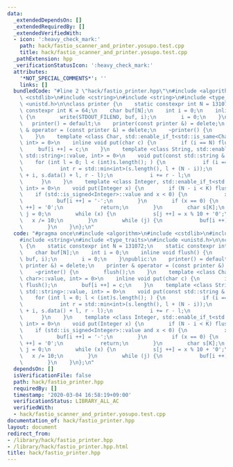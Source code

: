 ```yaml
---
data:
  _extendedDependsOn: []
  _extendedRequiredBy: []
  _extendedVerifiedWith:
  - icon: ':heavy_check_mark:'
    path: hack/fastio_scanner_and_printer.yosupo.test.cpp
    title: hack/fastio_scanner_and_printer.yosupo.test.cpp
  _pathExtension: hpp
  _verificationStatusIcon: ':heavy_check_mark:'
  attributes:
    '*NOT_SPECIAL_COMMENTS*': ''
    links: []
  bundledCode: "#line 2 \"hack/fastio_printer.hpp\"\n#include <algorithm>\n#include\
    \ <cstdlib>\n#include <cstring>\n#include <string>\n#include <type_traits>\n#include\
    \ <unistd.h>\n\nclass printer {\n    static constexpr int N = 131072;\n    static\
    \ constexpr int K = 64;\n    char buf[N];\n    int i = 0;\n    inline void flush()\
    \ {\n        write(STDOUT_FILENO, buf, i);\n        i = 0;\n    }\npublic:\n \
    \   printer() = default;\n    printer(const printer &) = delete;\n    printer\
    \ & operator = (const printer &) = delete;\n    ~printer() {\n        flush();\n\
    \    }\n    template <class Char, std::enable_if_t<std::is_same<Char, char>::value,\
    \ int> = 0>\n    inline void put(char c) {\n        if (i == N) flush();\n   \
    \     buf[i ++] = c;\n    }\n    template <class String, std::enable_if_t<std::is_same<String,\
    \ std::string>::value, int> = 0>\n    void put(const std::string & s) {\n    \
    \    for (int l = 0; l < (int)s.length(); ) {\n            if (i == N) flush();\n\
    \            int r = std::min<int>(s.length(), l + (N - i));\n            memcpy(buf\
    \ + i, s.data() + l, r - l);\n            i += r - l;\n            l = r;\n  \
    \      }\n    }\n    template <class Integer, std::enable_if_t<std::is_integral<Integer>::value,\
    \ int> = 0>\n    void put(Integer x) {\n        if (N - i < K) flush();\n    \
    \    if (std::is_signed<Integer>::value and x < 0) {\n            x *= -1;\n \
    \           buf[i ++] = '-';\n        }\n        if (x == 0) {\n            buf[i\
    \ ++] = '0';\n            return;\n        }\n        char s[K];\n        int\
    \ j = 0;\n        while (x) {\n            s[j ++] = x % 10 + '0';\n         \
    \   x /= 10;\n        }\n        while (j) {\n            buf[i ++] = s[-- j];\n\
    \        }\n    }\n};\n"
  code: "#pragma once\n#include <algorithm>\n#include <cstdlib>\n#include <cstring>\n\
    #include <string>\n#include <type_traits>\n#include <unistd.h>\n\nclass printer\
    \ {\n    static constexpr int N = 131072;\n    static constexpr int K = 64;\n\
    \    char buf[N];\n    int i = 0;\n    inline void flush() {\n        write(STDOUT_FILENO,\
    \ buf, i);\n        i = 0;\n    }\npublic:\n    printer() = default;\n    printer(const\
    \ printer &) = delete;\n    printer & operator = (const printer &) = delete;\n\
    \    ~printer() {\n        flush();\n    }\n    template <class Char, std::enable_if_t<std::is_same<Char,\
    \ char>::value, int> = 0>\n    inline void put(char c) {\n        if (i == N)\
    \ flush();\n        buf[i ++] = c;\n    }\n    template <class String, std::enable_if_t<std::is_same<String,\
    \ std::string>::value, int> = 0>\n    void put(const std::string & s) {\n    \
    \    for (int l = 0; l < (int)s.length(); ) {\n            if (i == N) flush();\n\
    \            int r = std::min<int>(s.length(), l + (N - i));\n            memcpy(buf\
    \ + i, s.data() + l, r - l);\n            i += r - l;\n            l = r;\n  \
    \      }\n    }\n    template <class Integer, std::enable_if_t<std::is_integral<Integer>::value,\
    \ int> = 0>\n    void put(Integer x) {\n        if (N - i < K) flush();\n    \
    \    if (std::is_signed<Integer>::value and x < 0) {\n            x *= -1;\n \
    \           buf[i ++] = '-';\n        }\n        if (x == 0) {\n            buf[i\
    \ ++] = '0';\n            return;\n        }\n        char s[K];\n        int\
    \ j = 0;\n        while (x) {\n            s[j ++] = x % 10 + '0';\n         \
    \   x /= 10;\n        }\n        while (j) {\n            buf[i ++] = s[-- j];\n\
    \        }\n    }\n};\n"
  dependsOn: []
  isVerificationFile: false
  path: hack/fastio_printer.hpp
  requiredBy: []
  timestamp: '2020-03-04 16:58:19+09:00'
  verificationStatus: LIBRARY_ALL_AC
  verifiedWith:
  - hack/fastio_scanner_and_printer.yosupo.test.cpp
documentation_of: hack/fastio_printer.hpp
layout: document
redirect_from:
- /library/hack/fastio_printer.hpp
- /library/hack/fastio_printer.hpp.html
title: hack/fastio_printer.hpp
---
```

